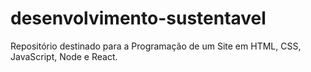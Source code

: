 # desenvolvimento-sustentavel
Repositório destinado para a Programação de um Site em HTML, CSS, JavaScript, Node e React.

